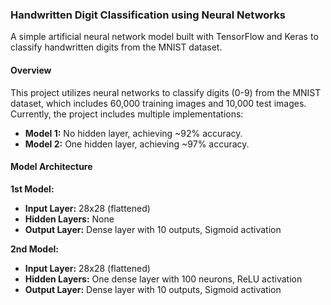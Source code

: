 ### Handwritten Digit Classification using Neural Networks

A simple artificial neural network model built with TensorFlow and Keras to classify handwritten digits from the MNIST dataset.

#### Overview

This project utilizes neural networks to classify digits (0-9) from the MNIST dataset, which includes 60,000 training images and 10,000 test images. Currently, the project includes multiple implementations:

- **Model 1:** No hidden layer, achieving ~92% accuracy.
- **Model 2:** One hidden layer, achieving ~97% accuracy.

#### Model Architecture

**1st Model:**

- **Input Layer:** 28x28 (flattened)
- **Hidden Layers:** None
- **Output Layer:** Dense layer with 10 outputs, Sigmoid activation

**2nd Model:**

- **Input Layer:** 28x28 (flattened)
- **Hidden Layers:** One dense layer with 100 neurons, ReLU activation
- **Output Layer:** Dense layer with 10 outputs, Sigmoid activation
